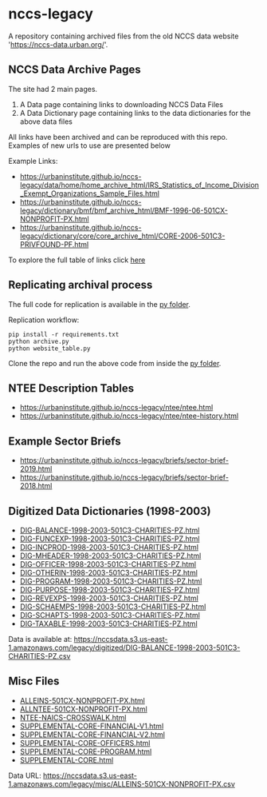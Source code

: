 # nccs-legacy

A repository containing archived files from the old NCCS data website 'https://nccs-data.urban.org/'. 

## NCCS Data Archive Pages

The site had 2 main pages.

 1. A Data page containing links to downloading NCCS Data Files
 2. A Data Dictionary page containing links to the data dictionaries for the above data files

All links have been archived and can be reproduced with this repo. Examples of new urls to use are presented below

Example Links:

* https://urbaninstitute.github.io/nccs-legacy/data/home/home_archive_html/IRS_Statistics_of_Income_Division_Exempt_Organizations_Sample_Files.html
* https://urbaninstitute.github.io/nccs-legacy/dictionary/bmf/bmf_archive_html/BMF-1996-06-501CX-NONPROFIT-PX.html
* https://urbaninstitute.github.io/nccs-legacy/dictionary/core/core_archive_html/CORE-2006-501C3-PRIVFOUND-PF.html

To explore the full table of links click [here](https://github.com/UrbanInstitute/nccs-legacy/blob/main/Archive.md)

## Replicating archival process

The full code for replication is available in the [py folder](https://github.com/UrbanInstitute/nccs-legacy/tree/main/py).

Replication workflow:

```
pip install -r requirements.txt
python archive.py
python website_table.py
```

Clone the repo and run the above code from inside the [py folder](https://github.com/UrbanInstitute/nccs-legacy/tree/main/py).

## NTEE Description Tables

* https://urbaninstitute.github.io/nccs-legacy/ntee/ntee.html
* https://urbaninstitute.github.io/nccs-legacy/ntee/ntee-history.html

## Example Sector Briefs

* https://urbaninstitute.github.io/nccs-legacy/briefs/sector-brief-2019.html
* https://urbaninstitute.github.io/nccs-legacy/briefs/sector-brief-2018.html

## Digitized Data Dictionaries (1998-2003)

- [DIG-BALANCE-1998-2003-501C3-CHARITIES-PZ.html](https://urbaninstitute.github.io/nccs-legacy/dictionary/digitizeddata/digitizeddata_archive_html/DIG-BALANCE-1998-2003-501C3-CHARITIES-PZ.html)
- [DIG-FUNCEXP-1998-2003-501C3-CHARITIES-PZ.html](https://urbaninstitute.github.io/nccs-legacy/dictionary/digitizeddata/digitizeddata_archive_html/DIG-FUNCEXP-1998-2003-501C3-CHARITIES-PZ.html)
- [DIG-INCPROD-1998-2003-501C3-CHARITIES-PZ.html](https://urbaninstitute.github.io/nccs-legacy/dictionary/digitizeddata/digitizeddata_archive_html/DIG-INCPROD-1998-2003-501C3-CHARITIES-PZ.html)
- [DIG-MHEADER-1998-2003-501C3-CHARITIES-PZ.html](https://urbaninstitute.github.io/nccs-legacy/dictionary/digitizeddata/digitizeddata_archive_html/DIG-MHEADER-1998-2003-501C3-CHARITIES-PZ.html)
- [DIG-OFFICER-1998-2003-501C3-CHARITIES-PZ.html](https://urbaninstitute.github.io/nccs-legacy/dictionary/digitizeddata/digitizeddata_archive_html/DIG-OFFICER-1998-2003-501C3-CHARITIES-PZ.html)
- [DIG-OTHERIN-1998-2003-501C3-CHARITIES-PZ.html](https://urbaninstitute.github.io/nccs-legacy/dictionary/digitizeddata/digitizeddata_archive_html/DIG-OTHERIN-1998-2003-501C3-CHARITIES-PZ.html)
- [DIG-PROGRAM-1998-2003-501C3-CHARITIES-PZ.html](https://urbaninstitute.github.io/nccs-legacy/dictionary/digitizeddata/digitizeddata_archive_html/DIG-PROGRAM-1998-2003-501C3-CHARITIES-PZ.html)
- [DIG-PURPOSE-1998-2003-501C3-CHARITIES-PZ.html](https://urbaninstitute.github.io/nccs-legacy/dictionary/digitizeddata/digitizeddata_archive_html/DIG-PURPOSE-1998-2003-501C3-CHARITIES-PZ.html)
- [DIG-REVEXPS-1998-2003-501C3-CHARITIES-PZ.html](https://urbaninstitute.github.io/nccs-legacy/dictionary/digitizeddata/digitizeddata_archive_html/DIG-REVEXPS-1998-2003-501C3-CHARITIES-PZ.html)
- [DIG-SCHAEMPS-1998-2003-501C3-CHARITIES-PZ.html](https://urbaninstitute.github.io/nccs-legacy/dictionary/digitizeddata/digitizeddata_archive_html/DIG-SCHAEMPS-1998-2003-501C3-CHARITIES-PZ.html)
- [DIG-SCHAPTS-1998-2003-501C3-CHARITIES-PZ.html](https://urbaninstitute.github.io/nccs-legacy/dictionary/digitizeddata/digitizeddata_archive_html/DIG-SCHAPTS-1998-2003-501C3-CHARITIES-PZ.html)
- [DIG-TAXABLE-1998-2003-501C3-CHARITIES-PZ.html](https://urbaninstitute.github.io/nccs-legacy/dictionary/digitizeddata/digitizeddata_archive_html/DIG-TAXABLE-1998-2003-501C3-CHARITIES-PZ.html)

Data is available at: https://nccsdata.s3.us-east-1.amazonaws.com/legacy/digitized/DIG-BALANCE-1998-2003-501C3-CHARITIES-PZ.csv

## Misc Files

- [ALLEINS-501CX-NONPROFIT-PX.html](https://urbaninstitute.github.io/nccs-legacy/dictionary/misc/misc_archive_html/SUPPLEMENTAL-CORE-PROGRAM.htmlALLEINS-501CX-NONPROFIT-PX.html) 
- [ALLNTEE-501CX-NONPROFIT-PX.html](https://urbaninstitute.github.io/nccs-legacy/dictionary/misc/misc_archive_html/SUPPLEMENTAL-CORE-PROGRAM.htmlALLNTEE-501CX-NONPROFIT-PX.html) 
- [NTEE-NAICS-CROSSWALK.html](https://urbaninstitute.github.io/nccs-legacy/dictionary/misc/misc_archive_html/SUPPLEMENTAL-CORE-PROGRAM.htmlNTEE-NAICS-CROSSWALK.html) 
- [SUPPLEMENTAL-CORE-FINANCIAL-V1.html](https://urbaninstitute.github.io/nccs-legacy/dictionary/misc/misc_archive_html/SUPPLEMENTAL-CORE-PROGRAM.htmlSUPPLEMENTAL-CORE-FINANCIAL-V1.html) 
- [SUPPLEMENTAL-CORE-FINANCIAL-V2.html](https://urbaninstitute.github.io/nccs-legacy/dictionary/misc/misc_archive_html/SUPPLEMENTAL-CORE-PROGRAM.htmlSUPPLEMENTAL-CORE-FINANCIAL-V2.html) 
- [SUPPLEMENTAL-CORE-OFFICERS.html](https://urbaninstitute.github.io/nccs-legacy/dictionary/misc/misc_archive_html/SUPPLEMENTAL-CORE-PROGRAM.htmlSUPPLEMENTAL-CORE-OFFICERS.html) 
- [SUPPLEMENTAL-CORE-PROGRAM.html](https://urbaninstitute.github.io/nccs-legacy/dictionary/misc/misc_archive_html/SUPPLEMENTAL-CORE-PROGRAM.htmlSUPPLEMENTAL-CORE-PROGRAM.html) 
- [SUPPLEMENTAL-CORE.html](https://urbaninstitute.github.io/nccs-legacy/dictionary/misc/misc_archive_html/SUPPLEMENTAL-CORE-PROGRAM.htmlSUPPLEMENTAL-CORE.html) 

Data URL: https://nccsdata.s3.us-east-1.amazonaws.com/legacy/misc/ALLEINS-501CX-NONPROFIT-PX.csv

